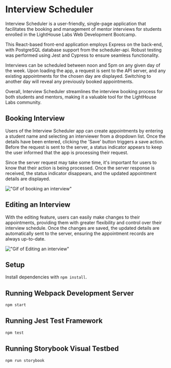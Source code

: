 # Interview Scheduler
Interview Scheduler is a user-friendly, single-page application that facilitates the booking and management of mentor interviews for students enrolled in the LightHouse Labs Web Development Bootcamp.

This React-based front-end application employs Express on the back-end, with PostgreSQL database support from the scheduler-api. Robust testing was performed using Jest and Cypress to ensure seamless functionality.

Interviews can be scheduled between noon and 5pm on any given day of the week. Upon loading the app, a request is sent to the API server, and any existing appointments for the chosen day are displayed. Switching to another day will reveal any previously booked appointments.

Overall, Interview Scheduler streamlines the interview booking process for both students and mentors, making it a valuable tool for the LightHouse Labs community.

## Booking Interview
Users of the Interview Scheduler app can create appointments by entering a student name and selecting an interviewer from a dropdown list. Once the details have been entered, clicking the 'Save' button triggers a save action. Before the request is sent to the server, a status indicator appears to keep the user informed that the app is processing their request.

Since the server request may take some time, it's important for users to know that their action is being processed. Once the server response is received, the status indicator disappears, and the updated appointment details are displayed.

!["Gif of booking an interview"](docs/Booking%20Interview.gif)

## Editing an Interview
With the editing feature, users can easily make changes to their appointments, providing them with greater flexibility and control over their interview schedule. Once the changes are saved, the updated details are automatically sent to the server, ensuring the appointment records are always up-to-date.

!["Gif of Editing an interview"](docs/Edit%20Interview.gif)

## 
## Setup

Install dependencies with `npm install`.

## Running Webpack Development Server

```sh
npm start
```

## Running Jest Test Framework

```sh
npm test
```

## Running Storybook Visual Testbed

```sh
npm run storybook
```
